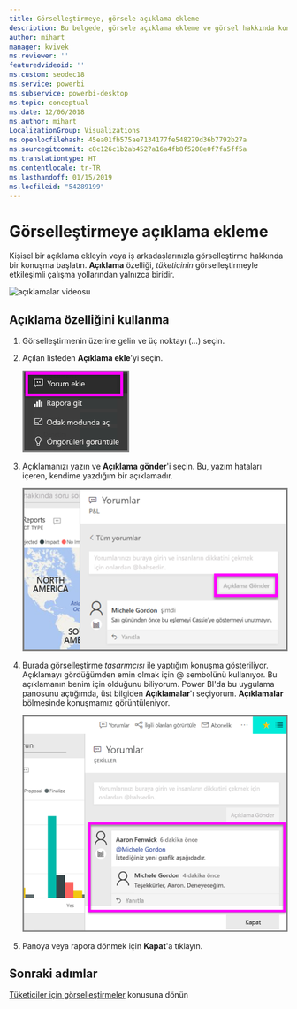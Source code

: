 ```yaml
---
title: Görselleştirmeye, görsele açıklama ekleme
description: Bu belgede, görsele açıklama ekleme ve görsel hakkında konuşmak için açıklamaları kullanma işlemleri gösterilir.
author: mihart
manager: kvivek
ms.reviewer: ''
featuredvideoid: ''
ms.custom: seodec18
ms.service: powerbi
ms.subservice: powerbi-desktop
ms.topic: conceptual
ms.date: 12/06/2018
ms.author: mihart
LocalizationGroup: Visualizations
ms.openlocfilehash: 45ea01fb575ae7134177fe548279d36b7792b27a
ms.sourcegitcommit: c8c126c1b2ab4527a16a4fb8f5208e0f7fa5ff5a
ms.translationtype: HT
ms.contentlocale: tr-TR
ms.lasthandoff: 01/15/2019
ms.locfileid: "54289199"
---
```

# <a name="add-comments-to-a-visualization"></a>Görselleştirmeye açıklama ekleme
Kişisel bir açıklama ekleyin veya iş arkadaşlarınızla görselleştirme hakkında bir konuşma başlatın. **Açıklama** özelliği, *tüketicinin* görselleştirmeyle etkileşimli çalışma yollarından yalnızca biridir. 

![açıklamalar videosu](media/end-user-comment/comment.gif)

## <a name="how-to-use-the-comment-feature"></a>Açıklama özelliğini kullanma

1. Görselleştirmenin üzerine gelin ve üç noktayı (...) seçin.    
2. Açılan listeden **Açıklama ekle**'yi seçin.

    ![Açıklama ekle, ilk seçenektir](media/end-user-comment/power-bi-comment.png)  

3.  Açıklamanızı yazın ve **Açıklama gönder**'i seçin. Bu, yazım hataları içeren, kendime yazdığım bir açıklamadır.

    ![Kendiniz için açıklama ekleme](media/end-user-comment/power-bi-comment-self2.png)  

4. Burada görselleştirme *tasarımcısı* ile yaptığım konuşma gösteriliyor. Açıklamayı gördüğümden emin olmak için @ sembolünü kullanıyor. Bu açıklamanın benim için olduğunu biliyorum. Power BI'da bu uygulama panosunu açtığımda, üst bilgiden **Açıklamalar**'ı seçiyorum. **Açıklamalar** bölmesinde konuşmamız görüntüleniyor. 

    ![Açıklamada bahsetme ekleme](media/end-user-comment/power-bi-comment-mention.png)  


5. Panoya veya rapora dönmek için **Kapat**'a tıklayın.

## <a name="next-steps"></a>Sonraki adımlar
[Tüketiciler için görselleştirmeler](end-user-visualizations.md)   konusuna dönün  
<!--[Select a visualization to open a report](end-user-open-report.md)-->